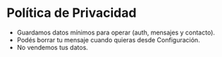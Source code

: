 # Política de Privacidad

- Guardamos datos mínimos para operar (auth, mensajes y contacto).
- Podés borrar tu mensaje cuando quieras desde Configuración.
- No vendemos tus datos.
